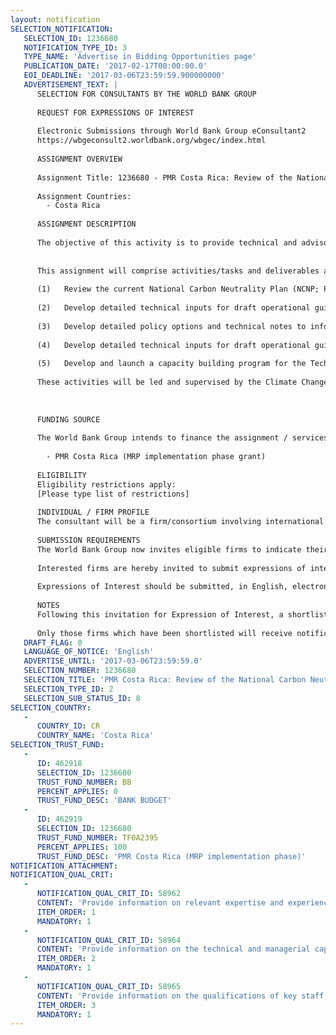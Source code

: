 ```yaml
---
layout: notification
SELECTION_NOTIFICATION: 
   SELECTION_ID: 1236680
   NOTIFICATION_TYPE_ID: 3
   TYPE_NAME: 'Advertise in Bidding Opportunities page'
   PUBLICATION_DATE: '2017-02-17T00:00:00.0'
   EOI_DEADLINE: '2017-03-06T23:59:59.900000000'
   ADVERTISEMENT_TEXT: |
      SELECTION FOR CONSULTANTS BY THE WORLD BANK GROUP
      
      REQUEST FOR EXPRESSIONS OF INTEREST
      
      Electronic Submissions through World Bank Group eConsultant2
      https://wbgeconsult2.worldbank.org/wbgec/index.html
      
      ASSIGNMENT OVERVIEW
      
      Assignment Title: 1236680 - PMR Costa Rica: Review of the National Carbon Neutrality Plan (NCNP) and reform of its Domestic Carbon Offset Market (DCM)
      
      Assignment Countries:
        - Costa Rica
      
      ASSIGNMENT DESCRIPTION
      
      The objective of this activity is to provide technical and advisory assistance to the Climate Change Directorate (DCC) at the Ministry of Environment and Energy (MINAE), the PMR-Costa Rica technical team and relevant stakeholders throughout the process of (i) reviewing and updating of the current National Carbon Neutrality Plan (NCNP) and (ii) reforming and strengthening the current (voluntary) Domestic Carbon Market (DCM) as to transition into a transformation-oriented Costa Rican Offset Mechanism (Mecanismo de Compensación de Costa Rica, MCCR). These instruments are intended to stimulate enhanced mitigation action in priority sectors and contribute to Costa Ricas ambitious climate goals set out in its Nationally Determined Contribution (NDC) under the Paris Agreement. In the context of Costa Ricas participation in the Partnership for Market Readiness (PMR), the World Bank is contracting consultant services to support the technical team anchored at the Ministry of Environment and Energy (MINAE), currently in charge of carrying out this work.
      
      
      This assignment will comprise activities/tasks and deliverables along the following specific objectives: 
      
      (1)	Review the current National Carbon Neutrality Plan (NCNP; Programa País Carbono Neutralidad), and provide advice on technical, institutional and regulatory issues during the redesign process of the NCNP, to broaden its appeal and to align it with the long-term deep decarbonization goal of Costa Rica. 
      
      (2)	Develop detailed technical inputs for draft operational guidelines, rules and modalities for the updated NCNP, including revised certification system (expanding from single-level recognition (C-Neutrality) toward multiple certificate levels (inventory, neutrality)); enhanced GHG reporting program structure and requirements (i.a., program coverage/classification of organizations, emissions quantification methodologies,   guidance on uncertainty and materiality, quality control and assurance procedures); third-party audit/verification system (incl. accreditation scheme for Certified Carbon Experts ("Peritos de Carbono"); others.
      
      (3)	Develop detailed policy options and technical notes to inform decision-making for the strategic transition of the voluntary Domestic Carbon Offset Market (DCM) towards a transformation-oriented Costa Rican Offset Mechanism (MCCR), in alignment with the long-term decarbonization goals of Costa Rica.
      
      (4)	Develop detailed technical inputs for draft operational guidelines, rules and modalities for the reformed MCCR, including, inter alia, guidelines for the selection of priority sectors and technology types for the generation of Costa Rican Offset Units (Unidades Costarricenses de Compensación, UCCs); guidelines for open tenders for scaled-up UCC asset creation (proposals for GHG emissions reductions crediting in transformational mitigation actions in priority sectors); guidelines for the development of methodologies and protocols for the generation of UCCs (for select transformational mitigation actions).
       
      (5)	Develop and launch a capacity building program for the Technical Secretariat of the updated NCNP and its reformed MCCR, anchored at the Climate Change Directorate/Ministry of Energy and Environment.
      
      These activities will be led and supervised by the Climate Change Directorate/MINAE, with the support of the PMR-Costa Rica technical team. The assignment is expected to begin in the first quarter of 2017 and shall be planned to be carried out in 9-12 months, subject to further coordination with the client counterparts at MINAE.
      
      
      
      FUNDING SOURCE
      
      The World Bank Group intends to finance the assignment / services described below under the following:
      
        - PMR Costa Rica (MRP implementation phase grant)
      
      ELIGIBILITY
      Eligibility restrictions apply:
      [Please type list of restrictions]
      
      INDIVIDUAL / FIRM PROFILE
      The consultant will be a firm/consortium involving international and national partners, to ensure the utilization of national analytical capacity and international expertise with design and implementation of GHG reporting programs and carbon offset standards in other jurisdictions. Interested firm/consortium must have the ability to engage with local experts in Costa Rica with demonstrated capacity to undertake the technical aspects of this assignment.
      
      SUBMISSION REQUIREMENTS
      The World Bank Group now invites eligible firms to indicate their interest in providing the services.  Interested firms must provide information indicating that they are qualified to perform the services (brochures, description of similar assignments, experience in similar conditions, availability of appropriate skills among staff, etc. for firms; CV and cover letter for individuals).  Please note that the total size of all attachments should be less than 5MB.  Consultants may associate to enhance their qualifications.
      
      Interested firms are hereby invited to submit expressions of interest.
      
      Expressions of Interest should be submitted, in English, electronically through World Bank Group eConsultant2 (https://wbgeconsult2.worldbank.org/wbgec/index.html)
      
      NOTES
      Following this invitation for Expression of Interest, a shortlist of qualified firms will be formally invited to submit proposals. Shortlisting and selection will be subject to the availability of funding.
      
      Only those firms which have been shortlisted will receive notification. No debrief will be provided to firms which have not been shortlisted.
   DRAFT_FLAG: 0
   LANGUAGE_OF_NOTICE: 'English'
   ADVERTISE_UNTIL: '2017-03-06T23:59:59.0'
   SELECTION_NUMBER: 1236680
   SELECTION_TITLE: 'PMR Costa Rica: Review of the National Carbon Neutrality Plan (NCNP) and reform of its Domestic Carbon Offset Market (DCM)'
   SELECTION_TYPE_ID: 2
   SELECTION_SUB_STATUS_ID: 8
SELECTION_COUNTRY: 
   - 
      COUNTRY_ID: CR
      COUNTRY_NAME: 'Costa Rica'
SELECTION_TRUST_FUND: 
   - 
      ID: 462918
      SELECTION_ID: 1236680
      TRUST_FUND_NUMBER: BB
      PERCENT_APPLIES: 0
      TRUST_FUND_DESC: 'BANK BUDGET'
   - 
      ID: 462919
      SELECTION_ID: 1236680
      TRUST_FUND_NUMBER: TF0A2395
      PERCENT_APPLIES: 100
      TRUST_FUND_DESC: 'PMR Costa Rica (MRP implementation phase)'
NOTIFICATION_ATTACHMENT: 
NOTIFICATION_QUAL_CRIT: 
   - 
      NOTIFICATION_QUAL_CRIT_ID: 58962
      CONTENT: 'Provide information on relevant expertise and experience of the firm/consortium in the specific field of this assignment.'
      ITEM_ORDER: 1
      MANDATORY: 1
   - 
      NOTIFICATION_QUAL_CRIT_ID: 58964
      CONTENT: 'Provide information on the technical and managerial capabilities of the firm/consortium.'
      ITEM_ORDER: 2
      MANDATORY: 1
   - 
      NOTIFICATION_QUAL_CRIT_ID: 58965
      CONTENT: 'Provide information on the qualifications of key staff.'
      ITEM_ORDER: 3
      MANDATORY: 1
---
```

